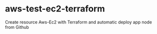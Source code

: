 # aws-test-ec2-terraform
Create resource Aws-Ec2 with Terraform and automatic deploy app node from Github
